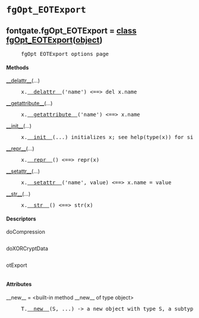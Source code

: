 

<a name="fontgate.fgOpt_EOTExport"></a>

# `fgOpt_EOTExport`


<dt class="class"><h2><span class="class-name">fontgate.fgOpt_EOTExport</span> = <a name="fontgate.fgOpt_EOTExport" href="#fontgate.fgOpt_EOTExport">class fgOpt_EOTExport</a>(<a href="./__builtin__.html#object">object</a>)</h2></dt><dd class="class"><dd>


<pre class="doc" markdown="0">fgOpt_EOTExport options page</pre>


</dd><h4 class="head-methods">Methods </h4><dl class="function"><dt><a name="fgOpt_EOTExport-__delattr__" href="#fgOpt_EOTExport-__delattr__"><span class="function-name">__delattr__</span></a><span class="argspec">(...)</span></dt><dd>

<pre class="doc" markdown="0">x.<a href="#fontgate.fgOpt_EOTExport-__delattr__">__delattr__</a>('name') <==> del x.name</pre>

</dd></dl>
<dl class="function"><dt><a name="fgOpt_EOTExport-__getattribute__" href="#fgOpt_EOTExport-__getattribute__"><span class="function-name">__getattribute__</span></a><span class="argspec">(...)</span></dt><dd>

<pre class="doc" markdown="0">x.<a href="#fontgate.fgOpt_EOTExport-__getattribute__">__getattribute__</a>('name') <==> x.name</pre>

</dd></dl>
<dl class="function"><dt><a name="fgOpt_EOTExport-__init__" href="#fgOpt_EOTExport-__init__"><span class="function-name">__init__</span></a><span class="argspec">(...)</span></dt><dd>

<pre class="doc" markdown="0">x.<a href="#fontgate.fgOpt_EOTExport-__init__">__init__</a>(...) initializes x; see help(type(x)) for signature</pre>

</dd></dl>
<dl class="function"><dt><a name="fgOpt_EOTExport-__repr__" href="#fgOpt_EOTExport-__repr__"><span class="function-name">__repr__</span></a><span class="argspec">(...)</span></dt><dd>

<pre class="doc" markdown="0">x.<a href="#fontgate.fgOpt_EOTExport-__repr__">__repr__</a>() <==> repr(x)</pre>

</dd></dl>
<dl class="function"><dt><a name="fgOpt_EOTExport-__setattr__" href="#fgOpt_EOTExport-__setattr__"><span class="function-name">__setattr__</span></a><span class="argspec">(...)</span></dt><dd>

<pre class="doc" markdown="0">x.<a href="#fontgate.fgOpt_EOTExport-__setattr__">__setattr__</a>('name', value) <==> x.name = value</pre>

</dd></dl>
<dl class="function"><dt><a name="fgOpt_EOTExport-__str__" href="#fgOpt_EOTExport-__str__"><span class="function-name">__str__</span></a><span class="argspec">(...)</span></dt><dd>

<pre class="doc" markdown="0">x.<a href="#fontgate.fgOpt_EOTExport-__str__">__str__</a>() <==> str(x)</pre>

</dd></dl>

  <h4 class="head-desc">Descriptors </h4><dl class="descriptor"><dt>doCompression</dt>
<dd>

<pre class="doc" markdown="0"></pre>

</dd>
</dl>
<dl class="descriptor"><dt>doXORCryptData</dt>
<dd>

<pre class="doc" markdown="0"></pre>

</dd>
</dl>
<dl class="descriptor"><dt>otExport</dt>
<dd>

<pre class="doc" markdown="0"></pre>

</dd>
</dl>

  <h4 class="head-attrs">Attributes </h4><dl><dt><span class="other-name">__new__</span> = &lt;built-in method __new__ of type object&gt;<dd>

<pre class="doc" markdown="0">T.<a href="#fontgate.fgOpt_EOTExport-__new__">__new__</a>(S, ...) -> a new object with type S, a subtype of T</pre>

</dd></dl>
</dd>
